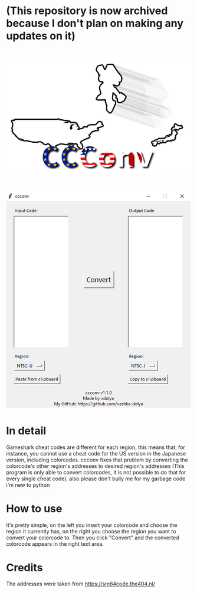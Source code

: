 # (This repository is now archived because I don't plan on making any updates on it)

# <img src="https://github.com/vazhka-dolya/ccconv/blob/main/img/logo.png?raw=true">
# <img src="https://github.com/vazhka-dolya/ccconv/blob/main/img/screenshot1.png?raw=true">

# In detail
Gameshark cheat codes are different for each region, this means that, for instance, you cannot use a cheat code for the US version in the Japanese version, including colorcodes. ccconv fixes that problem by converting the colorcode's other region's addresses to desired region's addresses (This program is only able to convert colorcodes, it is not possible to do that for every single cheat code).
also please don't bully me for my garbage code i'm new to python

# How to use
It's pretty simple, on the left you insert your colorcode and choose the region it currently has, on the right you choose the region you want to convert your colorcode to. Then you click "Convert" and the converted colorcode appears in the right text area.

# Credits
The addresses were taken from https://sm64code.the404.nl/
